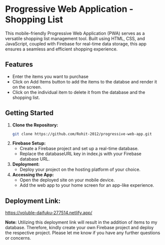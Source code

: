 # Progressive Web Application - Shopping List

This mobile-friendly Progressive Web Application (PWA) serves as a versatile shopping list management tool. Built using HTML, CSS, and JavaScript, coupled with Firebase for real-time data storage, this app ensures a seamless and efficient shopping experience.

## Features
- Enter the items you want to purchase
- Click on Add Items button to add the items to the databse and render it on the screen.
- Click on the individual item to delete it from the database and the shopping list.

## Getting Started

1. **Clone the Repository:**
   ```bash
   git clone https://github.com/Rohit-2012/progressive-web-app.git
2. **Firebase Setup:**
   - Create a Firebase project and set up a real-time database.
   - Replace the databaseURL key in index.js with your Firebase database URL.
3. **Deployment:**
   - Deploy your project on the hosting platform of your choice.
4. **Accessing the App:**
   - Open the deployed site on your mobile device.
   - Add the web app to your home screen for an app-like experience.


## Deployment Link:

https://voluble-daifuku-277514.netlify.app/

**Note:** Utilizing this deployment link will result in the addition of items to my database. Therefore, kindly create your own Firebase project and deploy the respective project. Please let me know if you have any further questions or concerns.
